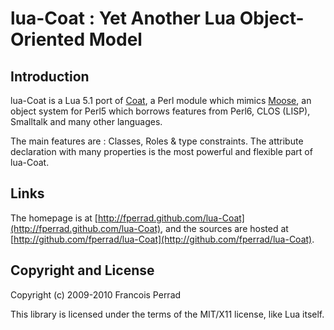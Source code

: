 
lua-Coat : Yet Another Lua Object-Oriented Model
================================================

Introduction
------------

lua-Coat is a Lua 5.1 port of [Coat](http://www.sukria.net/perl/coat/),
a Perl module which mimics [Moose](http://www.iinteractive.com/moose/),
an object system for Perl5 which borrows features from Perl6,
CLOS (LISP), Smalltalk and many other languages.

The main features are : Classes, Roles & type constraints.
The attribute declaration with many properties is the most
powerful and flexible part of lua-Coat.

Links
-----

The homepage is at [http://fperrad.github.com/lua-Coat](http://fperrad.github.com/lua-Coat),
and the sources are hosted at [http://github.com/fperrad/lua-Coat](http://github.com/fperrad/lua-Coat).

Copyright and License
---------------------

Copyright (c) 2009-2010 Francois Perrad

This library is licensed under the terms of the MIT/X11 license, like Lua itself.

